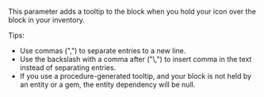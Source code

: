This parameter adds a tooltip to the block when you hold your icon over the block in your inventory.

Tips:

* Use commas (",") to separate entries to a new line.
* Use the backslash with a comma after ("\\,") to insert comma in the text instead of separating entries.
* If you use a procedure-generated tooltip, and your block is not held by an entity or a gem, the entity dependency will be null.